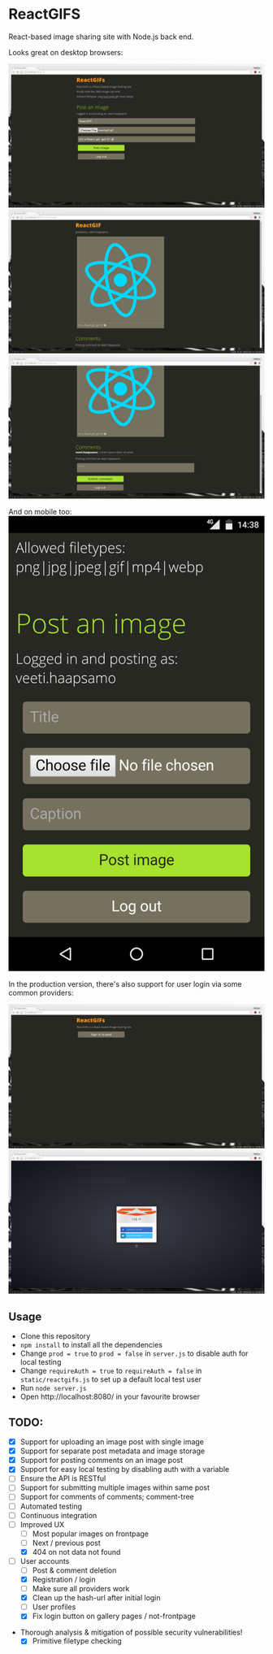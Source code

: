 # ReactGIFS

React-based image sharing site with Node.js back end.

Looks great on desktop browsers:

![Index page, logged in, submit form](screenshots/2016-02-11-132703_1920x1080_scrot.png)
![Gallery page with a submitted image](screenshots/2016-02-11-132731_1920x1080_scrot.png)
![Gallery page with example comment](screenshots/2016-02-11-132812_1920x1080_scrot.png)

And on mobile too:
![Index page on mobile](screenshots/reactgifs-mobile.jpg)

In the production version, there's also support for user login via some common providers:

![Index page, not logged in](screenshots/2016-02-11-132620_1920x1080_scrot.png)
![Index page, login box](screenshots/2016-02-11-132625_1920x1080_scrot.png)

## Usage

- Clone this repository
- `npm install` to install all the dependencies
- Change `prod = true` to `prod = false` in `server.js` to disable auth for local testing
- Change `requireAuth = true` to `requireAuth = false` in `static/reactgifs.js` to set up a default local test user
- Run `node server.js`
- Open http://localhost:8080/ in your favourite browser


## TODO:

- [x] Support for uploading an image post with single image
- [x] Support for separate post metadata and image storage
- [x] Support for posting comments on an image post
- [x] Support for easy local testing by disabling auth with a variable
- [ ] Ensure the API is RESTful
- [ ] Support for submitting multiple images within same post
- [ ] Support for comments of comments; comment-tree
- [ ] Automated testing
- [ ] Continuous integration
- [ ] Improved UX
  - [ ] Most popular images on frontpage
  - [ ] Next / previous post
  - [x] 404 on not data not found
- [ ] User accounts
  - [ ] Post & comment deletion
  - [x] Registration / login
  - [ ] Make sure all providers work
  - [x] Clean up the hash-url after initial login
  - [ ] User profiles
  - [x] Fix login button on gallery pages / not-frontpage
- Thorough analysis & mitigation of possible security vulnerabilities!
  - [x] Primitive filetype checking
